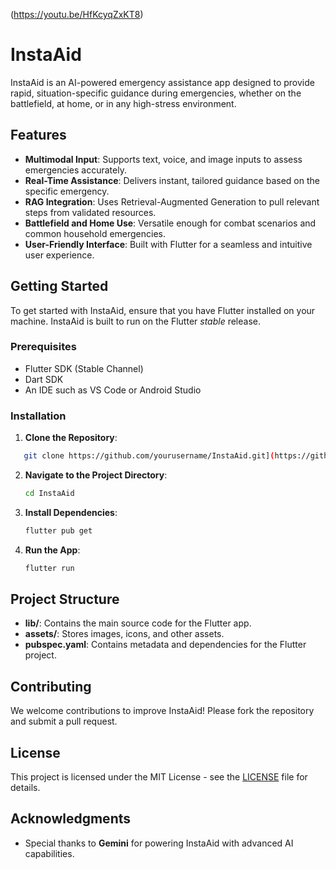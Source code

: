 (https://youtu.be/HfKcyqZxKT8)
# InstaAid

InstaAid is an AI-powered emergency assistance app designed to provide rapid, situation-specific guidance during emergencies, whether on the battlefield, at home, or in any high-stress environment.

## Features

- **Multimodal Input**: Supports text, voice, and image inputs to assess emergencies accurately.
- **Real-Time Assistance**: Delivers instant, tailored guidance based on the specific emergency.
- **RAG Integration**: Uses Retrieval-Augmented Generation to pull relevant steps from validated resources.
- **Battlefield and Home Use**: Versatile enough for combat scenarios and common household emergencies.
- **User-Friendly Interface**: Built with Flutter for a seamless and intuitive user experience.

## Getting Started

To get started with InstaAid, ensure that you have Flutter installed on your machine. InstaAid is built to run on the Flutter _stable_ release.

### Prerequisites

- Flutter SDK (Stable Channel)
- Dart SDK
- An IDE such as VS Code or Android Studio

### Installation

1. **Clone the Repository**:
```bash
   git clone https://github.com/yourusername/InstaAid.git](https://github.com/Luo-Innovation-Lab/InstaAid.git
   ```
2. **Navigate to the Project Directory**:
   ```bash
   cd InstaAid
   ```
3. **Install Dependencies**:
   ```bash
   flutter pub get
   ```
4. **Run the App**:
   ```bash
   flutter run
   ```

## Project Structure

- **lib/**: Contains the main source code for the Flutter app.
- **assets/**: Stores images, icons, and other assets.
- **pubspec.yaml**: Contains metadata and dependencies for the Flutter project.

## Contributing

We welcome contributions to improve InstaAid! Please fork the repository and submit a pull request.

## License

This project is licensed under the MIT License - see the [LICENSE](LICENSE) file for details.

## Acknowledgments

- Special thanks to **Gemini** for powering InstaAid with advanced AI capabilities.
